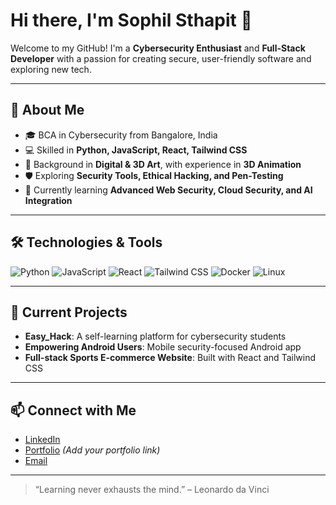 # Hi there, I'm Sophil Sthapit 👋

Welcome to my GitHub! I'm a **Cybersecurity Enthusiast** and **Full-Stack Developer** with a passion for creating secure, user-friendly software and exploring new tech.

---

## 🔹 About Me
- 🎓 BCA in Cybersecurity from Bangalore, India
- 💻 Skilled in **Python, JavaScript, React, Tailwind CSS**
- 🎨 Background in **Digital & 3D Art**, with experience in **3D Animation**
- 🛡️ Exploring **Security Tools, Ethical Hacking, and Pen-Testing**
- 🌱 Currently learning **Advanced Web Security, Cloud Security, and AI Integration**

---

## 🛠️ Technologies & Tools
![Python](https://img.shields.io/badge/Python-3776AB?style=for-the-badge&logo=python&logoColor=white)
![JavaScript](https://img.shields.io/badge/JavaScript-F7DF1E?style=for-the-badge&logo=javascript&logoColor=black)
![React](https://img.shields.io/badge/React-61DAFB?style=for-the-badge&logo=react&logoColor=black)
![Tailwind CSS](https://img.shields.io/badge/Tailwind_CSS-06B6D4?style=for-the-badge&logo=tailwind-css&logoColor=white)
![Docker](https://img.shields.io/badge/Docker-2496ED?style=for-the-badge&logo=docker&logoColor=white)
![Linux](https://img.shields.io/badge/Linux-FCC624?style=for-the-badge&logo=linux&logoColor=black)

---

## 🌱 Current Projects
- **Easy_Hack**: A self-learning platform for cybersecurity students
- **Empowering Android Users**: Mobile security-focused Android app
- **Full-stack Sports E-commerce Website**: Built with React and Tailwind CSS

---

## 📫 Connect with Me
- [LinkedIn](https://www.linkedin.com/in/sophilsthapit/)
- [Portfolio](#) *(Add your portfolio link)*
- [Email](mailto:sphlsth@gmail.com)

---

> “Learning never exhausts the mind.” – Leonardo da Vinci
